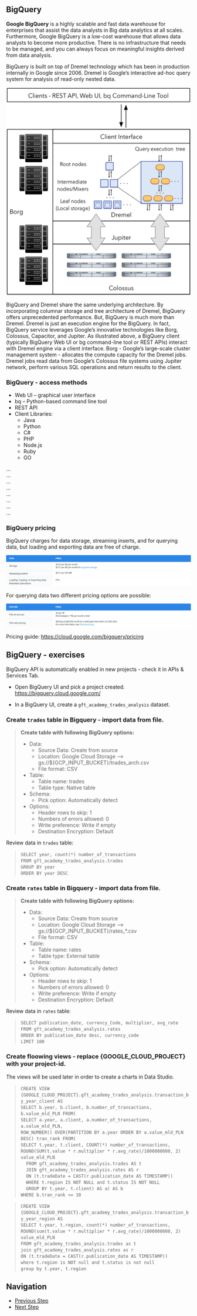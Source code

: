 ## BigQuery

**Google BigQuery** is a highly scalable and fast data warehouse for enterprises that assist the data analysts in Big data analytics at all scales. Furthermore, Google BigQuery is a low-cost warehouse that allows data analysts to become more productive. There is no infrastructure that needs to be managed, and you can always focus on meaningful insights derived from data analysis.

BigQuery is built on top of Dremel technology which has been in production internally in Google since 2006. Dremel is Google’s interactive ad-hoc query system for analysis of read-only nested data.

![BQArchitecture](https://github.com/gft-academy-pl/gcp-data-analysis-with-bigquery/blob/master/assets/bigquery-architecture.png)

BigQuery and Dremel share the same underlying architecture. By incorporating columnar storage and tree architecture of Dremel, BigQuery offers unprecedented performance. But, BigQuery is much more than Dremel. Dremel is just an execution engine for the BigQuery. In fact, BigQuery service leverages Google’s innovative technologies like Borg, Colossus, Capacitor, and Jupiter. As illustrated above, a BigQuery client (typically BigQuery Web UI or bg command-line tool or REST APIs) interact with Dremel engine via a client interface. Borg - Google’s large-scale cluster management system - allocates the compute capacity for the Dremel jobs. Dremel jobs read data from Google’s Colossus file systems using Jupiter network, perform various SQL operations and return results to the client.


### BigQuery - access methods
* Web UI – graphical user interface
* bq – Python-based command line tool
* REST API
* Client Libraries:
  * Java
  * Python
  * C#
  * PHP
  * Node.js
  * Ruby
  * GO

...  
...  
...  
...  
...  
...  
...  
...  

### BigQuery pricing
BigQuery charges for data storage, streaming inserts, and for querying data, but loading and exporting data are free of charge.

![PricingStorage](https://github.com/gft-academy-pl/gcp-data-analysis-with-bigquery/blob/master/assets/pricing%20-%20storage.png)

For querying data two different pricing options are possible:

![PricingQuery](https://github.com/gft-academy-pl/gcp-data-analysis-with-bigquery/blob/master/assets/pricing%20-%20query.png)

Pricing guide: https://cloud.google.com/bigquery/pricing


## BigQuery - exercises
BigQuery API is automatically enabled in new projects - check it in APIs & Services Tab. 

* Open BigQuery UI and pick a project created.  
	https://bigquery.cloud.google.com/
    
* In a BigQuery UI, create a `gft_academy_trades_analysis` dataset.
### Create `trades` table in Bigquery - import data from file.

>**Create table with following BigQuery options:**  
>* Data:  
>	* Source Data: Create from source  
>	* Location: Google Cloud Storage --> gs://${GCP_INPUT_BUCKET}/trades_arch.csv  
>	* File format: CSV  
>* Table:  
>	* Table name: trades  
>	* Table type: Native table  
>* Schema:  
>	* Pick option: Automatically detect  
>* Options:  
>	* Header rows to skip: 1  
>	* Numbers of errors allowed: 0  
>	* Write preference: Write if empty  
>	* Destination Encryption: Default  

Review data in `trades` table:  
>	`SELECT year, count(*) number_of_transactions`  
>	`FROM gft_academy_trades_analysis.trades`  
>	`GROUP BY year`  
>	`ORDER BY year DESC`  

### Create `rates` table in Bigquery - import data from file.

>**Create table with following BigQuery options:**  
>* Data:  
>	* Source Data: Create from source  
>	* Location: Google Cloud Storage --> gs://${GCP_INPUT_BUCKET}/rates_*.csv  
>	* File format: CSV  
>* Table:  
>	* Table name: rates  
>	* Table type: External table  
>* Schema:  
>	* Pick option: Automatically detect  
>* Options:  
>	* Header rows to skip: 1  
>	* Numbers of errors allowed: 0  
>	* Write preference: Write if empty  
>	* Destination Encryption: Default  

Review data in `rates` table:  
>	`SELECT publication_date, currency_Code, multiplier, avg_rate`  
>	`FROM gft_academy_trades_analysis.rates`  
>	`ORDER BY publication_date desc, currency_code`  
>	`LIMIT 100`  

### Create floowing views - replace {GOOGLE_CLOUD_PROJECT} with your project-id.
The views will be used later in order to create a charts in Data Studio.  

>	`CREATE VIEW {GOOGLE_CLOUD_PROJECT}.gft_academy_trades_analysis.transaction_by_year_client AS `  
>	`SELECT b.year, b.client, b.number_of_transactions, b.value_mld_PLN FROM( `  
>	`SELECT a.year, a.client, a.number_of_transactions, a.value_mld_PLN, `  
>	`ROW_NUMBER() OVER(PARTITION BY a.year ORDER BY a.value_mld_PLN DESC) tran_rank FROM( `  
>	`SELECT t.year, t.client, COUNT(*) number_of_transactions, `  
>	`ROUND(SUM(t.value * r.multiplier * r.avg_rate)/1000000000, 2) value_mld_PLN `  
>	`	FROM gft_academy_trades_analysis.trades AS t `  
>	`	JOIN gft_academy_trades_analysis.rates AS r `  
>	`	ON (t.tradeDate = CAST(r.publication_date AS TIMESTAMP)) `  
>	`	WHERE t.region IS NOT NULL and t.status IS NOT NULL `  
>	`	GROUP BY t.year, t.client) AS a) AS b `  
>	`WHERE b.tran_rank <= 10`  

>	`CREATE VIEW {GOOGLE_CLOUD_PROJECT}.gft_academy_trades_analysis.transaction_by_year_region AS `  
>	`SELECT t.year, t.region, count(*) number_of_transactions, ROUND(sum(t.value * r.multiplier * r.avg_rate)/1000000000, 2) value_mld_PLN `  
>	`FROM gft_academy_trades_analysis.trades as t `  
>	`join gft_academy_trades_analysis.rates as r `  
>	`ON (t.tradeDate = CAST(r.publication_date AS TIMESTAMP)) `  
>	`where t.region is NOT null and t.status is not null `  
>	`group by t.year, t.region `  



## Navigation

- [Previous Step](./01-storage.md)
- [Next Step](./03-data-studio.md)
